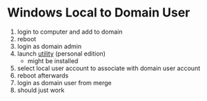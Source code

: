 # Windows Local to Domain User

1. login to computer and add to domain
1. reboot
1. login as domain admin
1. launch [utility](https://www.forensit.com/downloads.html) (personal edition)
	* might be installed
1. select local user account to associate with domain user account
1. reboot afterwards
1. login as domain user from merge
1. should just work

